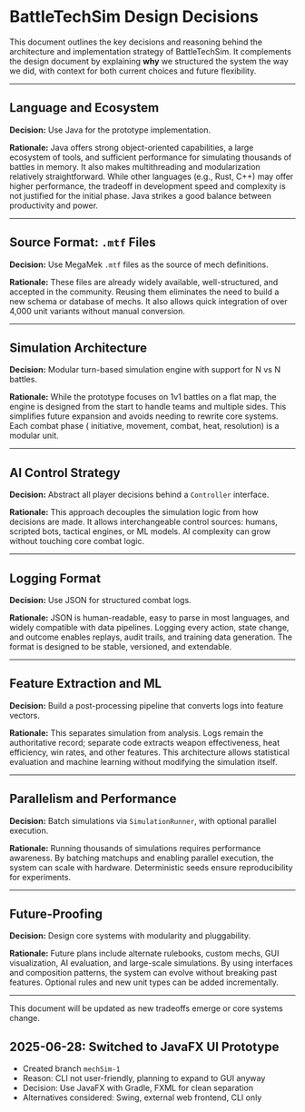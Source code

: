 # BattleTechSim Design Decisions

This document outlines the key decisions and reasoning behind the architecture and implementation strategy of
BattleTechSim. It complements the design document by explaining **why** we structured the system the way we did, with
context for both current choices and future flexibility.

---

## Language and Ecosystem

**Decision:** Use Java for the prototype implementation.

**Rationale:**
Java offers strong object-oriented capabilities, a large ecosystem of tools, and sufficient performance for simulating
thousands of battles in memory. It also makes multithreading and modularization relatively straightforward. While other
languages (e.g., Rust, C++) may offer higher performance, the tradeoff in development speed and complexity is not
justified for the initial phase. Java strikes a good balance between productivity and power.

---

## Source Format: `.mtf` Files

**Decision:** Use MegaMek `.mtf` files as the source of mech definitions.

**Rationale:**
These files are already widely available, well-structured, and accepted in the community. Reusing them eliminates the
need to build a new schema or database of mechs. It also allows quick integration of over 4,000 unit variants without
manual conversion.

---

## Simulation Architecture

**Decision:** Modular turn-based simulation engine with support for N vs N battles.

**Rationale:**
While the prototype focuses on 1v1 battles on a flat map, the engine is designed from the start to handle teams and
multiple sides. This simplifies future expansion and avoids needing to rewrite core systems. Each combat phase (
initiative, movement, combat, heat, resolution) is a modular unit.

---

## AI Control Strategy

**Decision:** Abstract all player decisions behind a `Controller` interface.

**Rationale:**
This approach decouples the simulation logic from how decisions are made. It allows interchangeable control sources:
humans, scripted bots, tactical engines, or ML models. AI complexity can grow without touching core combat logic.

---

## Logging Format

**Decision:** Use JSON for structured combat logs.

**Rationale:**
JSON is human-readable, easy to parse in most languages, and widely compatible with data pipelines. Logging every
action, state change, and outcome enables replays, audit trails, and training data generation. The format is designed to
be stable, versioned, and extendable.

---

## Feature Extraction and ML

**Decision:** Build a post-processing pipeline that converts logs into feature vectors.

**Rationale:**
This separates simulation from analysis. Logs remain the authoritative record; separate code extracts weapon
effectiveness, heat efficiency, win rates, and other features. This architecture allows statistical evaluation and
machine learning without modifying the simulation itself.

---

## Parallelism and Performance

**Decision:** Batch simulations via `SimulationRunner`, with optional parallel execution.

**Rationale:**
Running thousands of simulations requires performance awareness. By batching matchups and enabling parallel execution,
the system can scale with hardware. Deterministic seeds ensure reproducibility for experiments.

---

## Future-Proofing

**Decision:** Design core systems with modularity and pluggability.

**Rationale:**
Future plans include alternate rulebooks, custom mechs, GUI visualization, AI evaluation, and large-scale simulations.
By using interfaces and composition patterns, the system can evolve without breaking past features. Optional rules and
new unit types can be added incrementally.

---

This document will be updated as new tradeoffs emerge or core systems change.

## 2025-06-28: Switched to JavaFX UI Prototype

- Created branch `mechSim-1`
- Reason: CLI not user-friendly, planning to expand to GUI anyway
- Decision: Use JavaFX with Gradle, FXML for clean separation
- Alternatives considered: Swing, external web frontend, CLI only